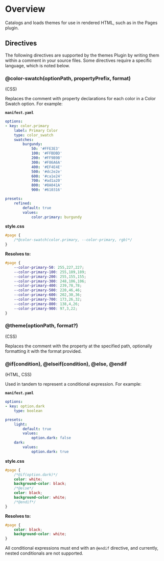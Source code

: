 # Overview
Catalogs and loads themes for use in rendered HTML, such as in the Pages plugin.

## Directives
The following directives are supported by the themes Plugin by writing them within a comment in your source files. Some directives require a specific language, which is noted below.

### @color-swatch(optionPath, propertyPrefix, format)
(CSS)

Replaces the comment with property declarations for each color in a Color Swatch option. For example:

**`manifest.yaml`**
```yaml
options:
- key: color.primary
	label: Primary Color
	type: color_swatch
	swatches:
		burgundy:
			50: '#FFE3E3'
			100: '#FFBDBD'
			200: '#FF9B9B'
			300: '#F86A6A'
			400: '#EF4E4E'
			500: '#dc2e2e'
			600: '#ca1e24'
			700: '#ad1a20'
			800: '#8A041A'
			900: '#610316'

presets:
	refined:
		default: true
		values:
			color.primary: burgundy
```

**style.css**
```css
#page {
	/*@color-swatch(color.primary, --color-primary, rgb)*/
}
```

**Resolves to:**
```css
#page {
	--color-primary-50: 255,227,227;
	--color-primary-100: 255,189,189;
	--color-primary-200: 255,155,155;
	--color-primary-300: 248,106,106;
	--color-primary-400: 239,78,78;
	--color-primary-500: 220,46,46;
	--color-primary-600: 202,30,36;
	--color-primary-700: 173,26,32;
	--color-primary-800: 138,4,26;
	--color-primary-900: 97,3,22;
}
```

### @theme(optionPath, format?)
(CSS)

Replaces the comment with the property at the specified path, optionally formatting it with the format provided.

### @if(condition), @elseif(condition), @else, @endif
(HTML, CSS)

Used in tandem to represent a conditional expression. For example:

**`manifest.yaml`**
```yaml
options:
- key: option.dark
	type: boolean

presets:
	light:
		default: true
		values:
			option.dark: false
	dark:
		values:
			option.dark: true
```

**style.css**
```css
#page {
	/*@if(option.dark)*/
	color: white;
	background-color: black;
	/*@else*/
	color: black;
	background-color: white;
	/*@endif*/
}
```

**Resolves to:**
```css
#page {
	color: black;
	background-color: white;
}
```

All conditional expressions must end with an `@endif` directive, and currently, nested conditionals are not supported.